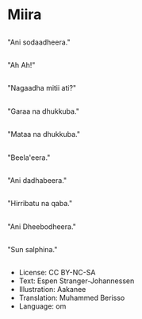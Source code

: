 # Miira

##
"Ani sodaadheera."

##
"Ah Ah!"

##
"Nagaadha mitii ati?"

##
"Garaa na dhukkuba."

##
"Mataa na dhukkuba."

##
"Beela'eera."

##
"Ani dadhabeera."

##
"Hirribatu na qaba."

##
"Ani Dheebodheera."

##
"Sun salphina."

##
* License: CC BY-NC-SA
* Text: Espen Stranger-Johannessen
* Illustration: Aakanee
* Translation: Muhammed Berisso
* Language: om
